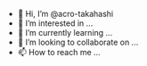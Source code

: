 - 👋 Hi, I’m @acro-takahashi
- 👀 I’m interested in ...
- 🌱 I’m currently learning ...
- 💞️ I’m looking to collaborate on ...
- 📫 How to reach me ...

<!---
acro-takahashi/acro-takahashi is a ✨ special ✨ repository because its `README.md` (this file) appears on your GitHub profile.
You can click the Preview link to take a look at your changes.
--->
